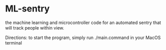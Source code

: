 # ML-sentry
the machine learning and microcontroller code for an automated sentry that will track people within view.

Directions: to start the program, simply run ./main.command in your MacOS terminal